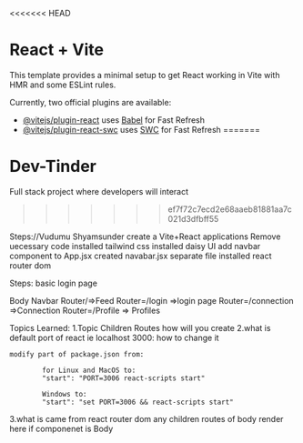 <<<<<<< HEAD
# React + Vite

This template provides a minimal setup to get React working in Vite with HMR and some ESLint rules.

Currently, two official plugins are available:

- [@vitejs/plugin-react](https://github.com/vitejs/vite-plugin-react/blob/main/packages/plugin-react/README.md) uses [Babel](https://babeljs.io/) for Fast Refresh
- [@vitejs/plugin-react-swc](https://github.com/vitejs/vite-plugin-react-swc) uses [SWC](https://swc.rs/) for Fast Refresh
=======
# Dev-Tinder
Full stack project where developers will interact
>>>>>>> ef7f72c7ecd2e68aaeb81881aa7c021d3dfbff55

Steps://Vudumu Shyamsunder
create a Vite+React applications
Remove uecessary code
installed tailwind css
installed daisy UI
add navbar component to App.jsx
created navabar.jsx separate file
installed react router dom

Steps:
basic login page


Body
Navbar
Router/=>Feed
Router=/login =>login page
Router=/connection  =>Connection
Router=/Profile => Profiles

Topics Learned:
1.Topic Children Routes how will you create 
2.what is default port of react ie localhost 3000: how to change it 

    modify part of package.json from:

            for Linux and MacOS to:
            "start": "PORT=3006 react-scripts start"

            Windows to:
            "start": "set PORT=3006 && react-scripts start"
3.what is <Outlet/> came from react router dom any children routes of body render here if componenet is Body
   
